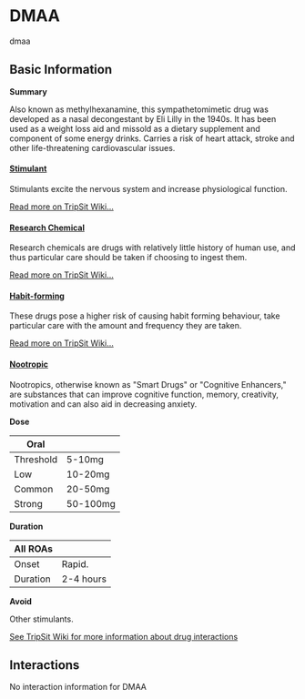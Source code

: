 # DMAA

dmaa

## Basic Information

**Summary**

Also known as methylhexanamine, this sympathetomimetic drug was developed as a nasal decongestant by Eli Lilly in the 1940s. It has been used as a weight loss aid and missold as a dietary supplement and component of some energy drinks. Carries a risk of heart attack, stroke and other life-threatening cardiovascular issues.

#### [Stimulant](/category/stimulant)

Stimulants excite the nervous system and increase physiological function.

[Read more on TripSit Wiki...](#{category.wiki})

#### [Research Chemical](/category/research-chemical)

Research chemicals are drugs with relatively little history of human use, and thus particular care should be taken if choosing to ingest them.

[Read more on TripSit Wiki...](#{category.wiki})

#### [Habit-forming](/category/habit-forming)

These drugs pose a higher risk of causing habit forming behaviour, take particular care with the amount and frequency they are taken.

[Read more on TripSit Wiki...](#{category.wiki})

#### [Nootropic](/category/nootropic)

Nootropics, otherwise known as "Smart Drugs" or "Cognitive Enhancers," are substances that can improve cognitive function, memory, creativity, motivation and can also aid in decreasing anxiety.

**Dose**

| Oral      |          |
| --------- | -------- |
| Threshold | 5-10mg   |
| Low       | 10-20mg  |
| Common    | 20-50mg  |
| Strong    | 50-100mg |

**Duration**

| All ROAs |           |
| -------- | --------- |
| Onset    | Rapid.    |
| Duration | 2-4 hours |

**Avoid**

Other stimulants.

[See TripSit Wiki for more information about drug interactions](http://combo.tripsit.me/)

## Interactions

No interaction information for DMAA